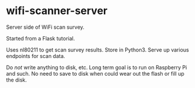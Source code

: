 # wifi-scanner-server
Server side of WiFi scan survey.

Started from a Flask tutorial.

Uses nl80211 to get scan survey results. Store in Python3. Serve up various endpoints for scan data.

Do *not* write anything to disk, etc. Long term goal is to run on Raspberry Pi and such.  No need to save to disk when could wear out the flash or fill up the disk.
